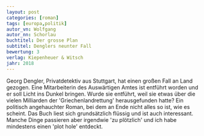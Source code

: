 ```yaml
---
layout: post
categories: [roman]
tags: [europa,politik]
autor_vn: Wolfgang
autor_nn: Schorlau
buchtitel: Der grosse Plan
subtitel: Denglers neunter Fall
bewertung: 3
verlag: Kiepenheuer & Witsch
jahr: 2018
---
```


Georg Dengler, Privatdetektiv aus Stuttgart, hat einen großen Fall an Land gezogen. Eine Mitarbeiterin des Auswärtigen Amtes ist entführt worden und er soll Licht ins Dunkel bringen. Wurde sie entführt, weil sie etwas über die vielen Milliarden der 'Griechenlandrettung' herausgefunden hatte?
Ein politisch angehauchter Roman, bei dem an Ende nicht alles so ist, wie es scheint.
Das Buch liest sich grundsätzlich flüssig und ist auch interessant. Manche Dinge passieren aber irgendwie 'zu plötzlich' und ich habe mindestens einen 'plot hole' entdeckt.
